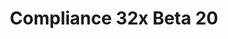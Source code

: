---
title: Compliance 32x Beta 20
permalink: /compliance32x/B20
header_img: https://database.faithfulpack.net/images/website/posts/32x/B20.jpg

description: |
  Another day, another Compliance 32x Beta! The pack is growing exceptionally close to completion, with this update bringing even more lovely textures provided by our equally lovely team. Many minerals have received some much-needed polishing, your trusty steeds have finally tidied up, and the seas are looking alive and well! Thank you once again for your continued support and patience, we look forward to bringing you future updates!
  <br><br>
  [NOTE: This version of the pack is compatible with both Java 1.17.1 and 1.18.1. For convenience, we are releasing the update as a single pack. That means you'll get a warning when trying to use the pack in 1.17.1, but you can safely disregard it.]

changelog:
  Added:
    Blocks:
      - Kelp (jogurciQ)
    Entities:
      - Jungle Zombie Villager (jogurciQ)
      - End Gateway Beam (Aerod)
      - All Horses (DMgaming)
      - White Horse Markings (DMgaming)
      - Alex (Evorp)
      - Tropical Fish B Pattern 2–4 (jogurciQ)
    Worn Armour:
      - Leather Layer 1 (DMgaming)
    Bedrock UI:
      - Llama Icon (DMgaming)
      - Book Back (Zeuselpro)
      - Book Binding (Zeuselpro)
      - Book Metatags (Arky, DMgaming)
      - TabLeft (ItzCreepedism)
      - Immersive Reader (Zeuselpro)
      - Black Line (Zeuselpro)
      - Gamerscore (Псевдопсевдогипопаратиреоз)
      - Achievements G (Псевдопсевдогипопаратиреоз)
      - Loom Empty Dye (Псевдопсевдогипопаратиреоз)
      - Missing Item (DMgaming)
      - Switch Accounts (Zeuselpro)
      - Switch Circle Button (Zeuselpro)
      - Default Tooltip Background (Zeuselpro)
      - Setting Icon (McKovosky)
      - Dev Glyphs (McKovosky)
      - Gear (McKovosky)
      - Settings Glyph (McKovosky)
      - Screenshot Frame (McKovosky)
      - Dark Grey Cell Image (Brighton549)
  Changed:
    Blocks:
      - Blast Furnace (Pythagoras_314)
      - Acacia Leaves (Aerod)
      - Gold Block (Evorp)
      - Diamond Block (Evorp)
      - Blue Ice (Aerod)
      - Rose Bush (Aerod)
      - Birch Trapdoor (DMgaming)
      - Respawn Anchor Top (DMgaming)
      - Nether Portal (Псевдопсевдогипопаратиреоз)
      - Redstone Lamps (Evorp)
      - Crafting Table Front and Side (Evorp)
      - Lime Glazed Terracotta (Evorp)
      - Smoker Top (Evorp)
      - Smithing Table Side (Evorp, DMgaming)
      - Smithing Table Front (DMgaming)
      - Slime Block (Evorp)
      - Hoglin (DMgaming)
      - Zoglin (DMgaming)
    Entities:
      - Tropical Fish A (jogurciQ)
      - Tropical Fish B Pattern 1, 5 and 6 (jogurciQ)
      - Trident Riptide (Evorp)
    Items:
      - Netherite Chestplate (DMgaming)
      - Amethyst Shard (Nyodex)
      - Experience Bottle (Nyodex)
      - All Shovels (Nyodex)
      - Diamond (Nyodex)
      - Carrot on a Stick (DMgaming)
      - Warped Fungus on a Stick (DMgaming)
      - Fishing Rod (DMgaming)
      - Carrot (Evorp)
      - Golden Carrot (Evorp)
      - Netherite Ingot (Aerod, Mr. Kirby 48)
      - Splash Potion (Evorp)
      - All Boats (miniluv73, Nyodex)
      - Cooked Porkchop (Aerod)
      - Iron Nugget (Evorp)
      - Firework Rocket (luka)
    GUI:
      - Brewing Stand (Evorp)
      - Stats Icons (DMgaming)
      - Toasts (Evorp, DMgaming)
      - HUD Hearts (Evorp)
      - Wither HUD Hearts (DMgaming)
  Fixed:
    Blocks:
      - UV issue with acacia trapdoor (Pythagoras_314)
      - Red band position on hay bale side texture (pr_ib)
    Items:
      - Netherite ingot being inconsistent with other ingots (Mr. Kirby 48)
      - Excessive colours in cooked beef texture (Evorp)
    GUI:
      - Miscoloured pixel in smithing icon texture (Mr. Kirby 48)

downloads:
  1.17.1 - 1.18.x for Java Edition:
    GitHub: https://github.com/Faithful-Resource-Pack/Faithful-Java-32x/releases/download/beta-20/Compliance-32x-Java-Beta-20.zip
    CurseForge: https://www.curseforge.com/minecraft/texture-packs/faithful-32x/download/3648418
  1.18.x for Bedrock Edition:
    GitHub: https://github.com/Faithful-Resource-Pack/Faithful-Bedrock-32x/releases/download/beta-20/Compliance-32x-Bedrock-Beta-20.mcpack
    CurseForge: https://www.curseforge.com/minecraft-bedrock/addons/compliance-32x-bedrock/download/3648436
---